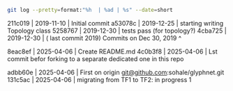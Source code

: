 
```bash
git log --pretty=format:"%h  | %ad | %s" --date=short
```


211c019 | 2019-11-10 | Initial commit
a53078c | 2019-12-25 | starting writing Topology class
5258767 | 2019-12-30 | tests pass (for topology?)
4cba725 | 2019-12-30 | ( last commit 2019)
Commits on Dec 30, 2019 ^

8eac8ef | 2025-04-06 | Create README.md
4c0b3f8 | 2025-04-06 | Lst commit befor forking to a separate dedicated one in this repo

adbb60e | 2025-04-06 | First on origin	git@github.com:sohale/glyphnet.git
131c5ac  | 2025-04-06 | migrating from TF1 to TF2: in progress 1
